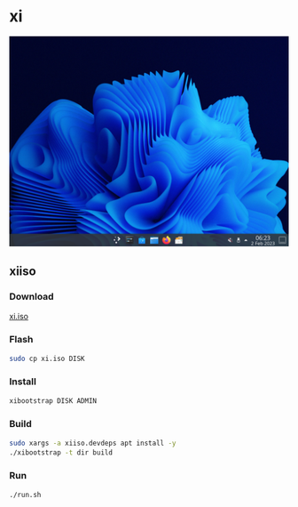 # xi

![](assets/Screenshot_20230202_062320.png)

## xiiso

### Download

[xi.iso](https://www.dropbox.com/s/ro9m4bdk7k8drk4/xi.iso?dl=1)

### Flash

```sh
sudo cp xi.iso DISK
```

### Install

```sh
xibootstrap DISK ADMIN
```

### Build

```sh
sudo xargs -a xiiso.devdeps apt install -y
./xibootstrap -t dir build
```

### Run

```sh
./run.sh
```
